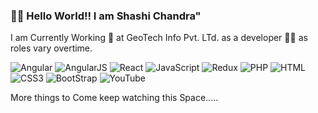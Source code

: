 ### 🙋‍♂️ Hello World!! I am Shashi Chandra"


I am Currently Working  👷 at GeoTech Info Pvt. LTd. as a developer 👨‍🔧  as roles vary overtime.

<p>
<img alt="Angular" src="https://img.shields.io/badge/-Angular-red?style=flat&color=dd0031&logoColor=white&logo=Angular"/>
<img alt="AngularJS" src="https://img.shields.io/badge/-AngularJS-red?style=flat&color=dd0031&logoColor=white&logo=AngularJS"/>
<img alt="React" src="https://img.shields.io/badge/-React-blue?style=flat&color=61dafb&logoColor=black&logo=React"/>
<img alt="JavaScript" src="https://img.shields.io/badge/-Javascript-blue?style=flat&color=72726c&logoColor=f7df1ed4&logo=Javascript"/>
<img alt="Redux" src="https://img.shields.io/badge/-Redux-blue?style=flat&color=764abc&logoColor=white&logo=React"/>
<img alt="PHP" src="https://img.shields.io/badge/-PHP-blue?style=flat&color=764abc&logoColor=white&logo=Php"/>
<img alt="HTML" src="https://img.shields.io/badge/-HTML5-blue?style=flat&color=e34f26&logoColor=white&logo=HTML5"/>
<img alt="CSS3" src="https://img.shields.io/badge/-CSS3-blue?style=flat&color=1572b6&logoColor=white&logo=CSS3"/>
<img alt="BootStrap" src="https://img.shields.io/badge/-BootStrap-blue?style=flat&color=764abc&logoColor=white&logo=BootStrap"/>
<img alt="YouTube" src="https://img.shields.io/badge/-Youtube-Red?style=flat&color=ff0000&logoColor=white&logo=YouTube"/>
</p>

More things to Come keep watching this Space.....
